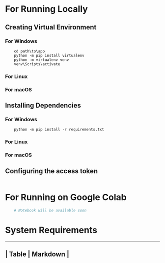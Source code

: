# For Running Locally
## Creating Virtual Environment

### For Windows
```batch
    cd path\to\app
    python -m pip install virtualenv
    python -m virtualenv venv
    venv\Scripts\activate
```
### For Linux
### For macOS

## Installing Dependencies

### For Windows
```batch
    python -m pip install -r requirements.txt
```
### For Linux
### For macOS

## Configuring the access token

```batch

```

# For Running on Google Colab

```python
    # Notebook will be available soon
```
# System Requirements
-------
| Table | Markdown |
-----